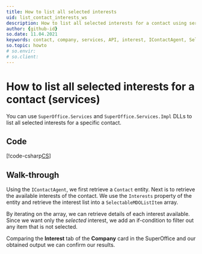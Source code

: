 ```yaml
---
title: How to list all selected interests
uid: list_contact_interests_ws
description: How to list all selected interests for a contact using services
author: {github-id}
so.date: 11.04.2021
keywords: contact, company, services, API, interest, IContactAgent, SelectableMDOListItem
so.topic: howto
# so.envir:
# so.client:
---
```


# How to list all selected interests for a contact (services)

You can use  `SuperOffice.Services` and `SuperOffice.Services.Impl` DLLs to list all selected interests for a specific contact.

## Code

[!code-csharp[CS](includes/list-interests-services.cs)]

## Walk-through

Using the `IContactAgent`, we first retrieve a `Contact` entity. Next is to retrieve the available interests of the contact. We use the `Interests` property of the entity and retrieve the interest list into a `SelectableMDOListItem` array.

By iterating on the array, we can retrieve details of each interest available. Since we want only the *selected* interest, we add an if-condition to filter out any item that is not selected.

Comparing the **Interest** tab of the **Company** card in the SuperOffice and our obtained output we can confirm our results.

<!-- Referenced images -->
